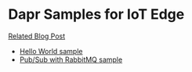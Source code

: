 # Dapr Samples for IoT Edge

[Related Blog Post](https://medium.com/@vslepakov/dapr-on-azure-iot-edge-31c7020c8cda)

- [Hello World sample](./HelloWorld)
- [Pub/Sub with RabbitMQ sample](./PubSubRabbitMQ)